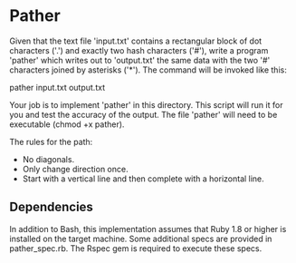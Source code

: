# Pather

Given that the text file 'input.txt' contains a rectangular block of dot
characters ('.') and exactly two hash characters ('#'), write a program 'pather'
which writes out to 'output.txt' the same data with the two '#' characters
joined by asterisks ('*'). The command will be invoked like this:

  pather input.txt output.txt

Your job is to implement 'pather' in this directory. This script will run it
for you and test the accuracy of the output. The file 'pather' will need to
be executable (chmod +x pather).

The rules for the path:

* No diagonals.
* Only change direction once.
* Start with a vertical line and then complete with a horizontal line.

## Dependencies

In addition to Bash, this implementation assumes that Ruby 1.8 or higher is installed on the target machine.
Some additional specs are provided in pather_spec.rb.  The Rspec gem is required to execute these specs.
